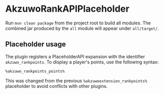 # AkzuwoRankAPIPlaceholder

Run `mvn clean package` from the project root to build all modules.
The combined jar produced by the `all` module will appear under `all/target/`.

## Placeholder usage

The plugin registers a PlaceholderAPI expansion with the identifier
`akzuwo_rankpoints`. To display a player's points, use the following syntax:

```
%akzuwo_rankpoints_points%
```

This was changed from the previous `%akzuwoextension_rankpoints%` placeholder
to avoid conflicts with other plugins.
